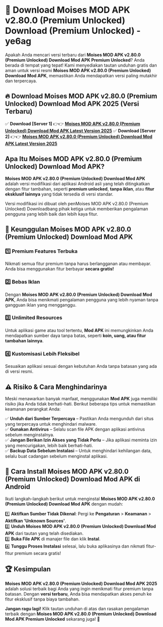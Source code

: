 # 🎯 Download Moises MOD APK v2.80.0 (Premium Unlocked) Download (Premium Unlocked) -  ye6ag

Apakah Anda mencari versi terbaru dari **Moises MOD APK v2.80.0 (Premium Unlocked) Download Mod APK Premium Unlocked**? Anda berada di tempat yang tepat! Kami menyediakan tautan unduhan gratis dan aman untuk versi resmi **Moises MOD APK v2.80.0 (Premium Unlocked) Download Mod APK**, memastikan Anda mendapatkan versi paling mutakhir dan terpercaya.

## 🔥 Download Moises MOD APK v2.80.0 (Premium Unlocked) Download Mod APK 2025 (Versi Terbaru)

✅ **Download [Server 1]** 👉👉 [**Moises MOD APK v2.80.0 (Premium Unlocked) Download Mod APK Latest Version 2025**](https://momento.my/?title=Moises_MOD_APK_v2.80.0_(Premium_Unlocked)_Download)  
✅ **Download [Server 2]** 👉👉 [**Moises MOD APK v2.80.0 (Premium Unlocked) Download Mod APK Latest Version 2025**](https://momento.my/?title=Moises_MOD_APK_v2.80.0_(Premium_Unlocked)_Download)  

## Apa Itu Moises MOD APK v2.80.0 (Premium Unlocked) Download Mod APK?

**Moises MOD APK v2.80.0 (Premium Unlocked) Download Mod APK** adalah versi modifikasi dari aplikasi Android asli yang telah ditingkatkan dengan fitur tambahan, seperti **premium unlocked**, **tanpa iklan**, atau **fitur eksklusif lainnya** yang tidak tersedia di versi standar.

Versi modifikasi ini dibuat oleh penMoises MOD APK v2.80.0 (Premium Unlocked) Downloadbang pihak ketiga untuk memberikan pengalaman pengguna yang lebih baik dan lebih kaya fitur.

## 🎯 Keunggulan Moises MOD APK v2.80.0 (Premium Unlocked) Download Mod APK

### 1️⃣ Premium Features Terbuka
Nikmati semua fitur premium tanpa harus berlangganan atau membayar. Anda bisa menggunakan fitur berbayar **secara gratis!**

### 2️⃣ Bebas Iklan
Dengan **Moises MOD APK v2.80.0 (Premium Unlocked) Download Mod APK**, Anda bisa menikmati pengalaman pengguna yang lebih nyaman tanpa gangguan iklan yang mengganggu.

### 3️⃣ Unlimited Resources
Untuk aplikasi game atau tool tertentu, **Mod APK** ini memungkinkan Anda mendapatkan sumber daya tanpa batas, seperti **koin, uang, atau fitur tambahan lainnya**.

### 4️⃣ Kustomisasi Lebih Fleksibel
Sesuaikan aplikasi sesuai dengan kebutuhan Anda tanpa batasan yang ada di versi resmi.

## ⚠️ Risiko & Cara Menghindarinya

Meski menawarkan banyak manfaat, menggunakan **Mod APK** juga memiliki risiko jika Anda tidak berhati-hati. Berikut beberapa tips untuk memastikan keamanan perangkat Anda:

✅ **Unduh dari Sumber Terpercaya** – Pastikan Anda mengunduh dari situs yang terpercaya untuk menghindari malware.  
✅ **Gunakan Antivirus** – Selalu scan file APK dengan aplikasi antivirus sebelum menginstalnya.  
✅ **Jangan Berikan Izin Akses yang Tidak Perlu** – Jika aplikasi meminta izin yang mencurigakan, lebih baik berhati-hati.  
✅ **Backup Data Sebelum Instalasi** – Untuk menghindari kehilangan data, selalu buat cadangan sebelum menginstal aplikasi.

## 📌 Cara Install Moises MOD APK v2.80.0 (Premium Unlocked) Download Mod APK di Android

Ikuti langkah-langkah berikut untuk menginstal **Moises MOD APK v2.80.0 (Premium Unlocked) Download Mod APK** dengan mudah:

1️⃣ **Aktifkan Sumber Tidak Dikenal**: Pergi ke **Pengaturan** > **Keamanan** > **Aktifkan 'Unknown Sources'**.  
2️⃣ **Unduh Moises MOD APK v2.80.0 (Premium Unlocked) Download Mod APK** dari tautan yang telah disediakan.  
3️⃣ **Buka File APK** di manajer file dan klik **Instal**.  
4️⃣ **Tunggu Proses Instalasi** selesai, lalu buka aplikasinya dan nikmati fitur-fitur premium secara gratis!

## 🏆 Kesimpulan

**Moises MOD APK v2.80.0 (Premium Unlocked) Download Mod APK 2025** adalah solusi terbaik bagi Anda yang ingin menikmati fitur premium tanpa batasan. Dengan **versi terbaru**, Anda bisa mendapatkan akses penuh ke fitur eksklusif tanpa biaya tambahan.

**Jangan ragu lagi!** Klik tautan unduhan di atas dan rasakan pengalaman terbaik dengan **Moises MOD APK v2.80.0 (Premium Unlocked) Download Mod APK Premium Unlocked** sekarang juga! 🚀
